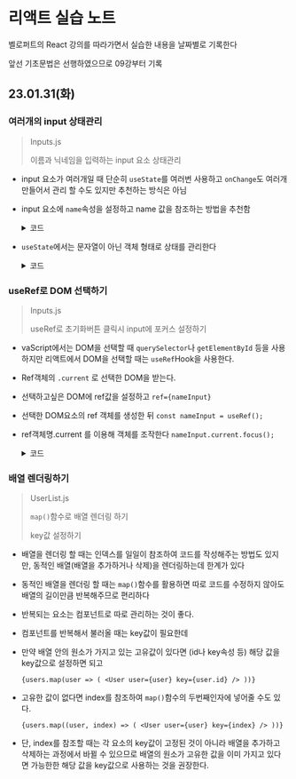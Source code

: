 # 리액트 실습 노트
벨로퍼트의 React 강의를 따라가면서 실습한 내용을 날짜별로 기록한다

앞선 기초문법은 선행하였으므로 09강부터 기록

## 23.01.31(화)

### 여러개의 input 상태관리
> Inputs.js
>
> 이름과 닉네임을 입력하는 input 요소 상태관리

- input 요소가 여러개일 때 단순히 `useState`를 여러번 사용하고 `onChange`도 여러개 만들어서 관리 할 수도 있지만 추천하는 방식은 아님
- input 요소에 `name`속성을 설정하고 name 값을 참조하는 방법을 추천함
  <details>
    <summary>코드</summary>

  ```javascript
  return (
    <>
      <input
        type="text"
        placeholder="이름"
        onChange={onChange}
        value={name}
        name="name" // name 속성을 부여해 키값을 참조할 수 있도록 한다
      />
      <input
        type="text"
        placeholder="닉네임"
        onChange={onChange}
        value={nickname}
        name="nickname"
      />
    </>
  );
  ```

  </details>

- `useState`에서는 문자열이 아닌 객체 형태로 상태를 관리한다
  <details>
    <summary>코드</summary>

  ```javascript
  const [inputs, setInputs] = useState({
    name: "",
    nickname: "",
  }); // inputs 변수 useState 선언 및 초기값 설정
  
  const { name, nickname } = inputs; // 비구조화 할당을 통해 값 추출(input.name 을 name으로 불러올 수 있다)
  const onChange = (e) => {
    const { value, name } = e.target; // e.target 에서 name 과 value 를 추출
    // 여기서 name은 input요소의 name속성 을 의미한다. 변수 name과 혼동하지 말것
    // useState()로 inputs 변수값 변경하기
    setInputs({
      ...inputs, // 기존의 input 객체를 복사한 뒤
      [name]: value, // name 키를 가진 값을 value로 설정
    });
  };
  ```
  </details>
  
### useRef로 DOM 선택하기
> Inputs.js
>
> useRef로 초기화버튼 클릭시 input에 포커스 설정하기

- vaScript에서는 DOM을 선택할 때 `querySelector`나 `getElementById` 등을 사용하지만 리액트에서 DOM을 선택할 때는 `useRef`Hook을 사용한다.
- Ref객체의 `.current` 로 선택한 DOM을 받는다.
- 선택하고싶은 DOM에 ref값을 설정하고 `ref={nameInput}`
- 선택한 DOM요소의 ref 객체를 생성한 뒤 `const nameInput = useRef();`
- ref객체명.current 를 이용해 객체를 조작한다 `nameInput.current.focus();`

  <details>
    <summary>코드</summary>

  ```javascript
  ...
  const nameInput = useRef(); // 선택한 DOM요소 ref객체 생성

  // 리셋버튼 클릭시 실행되는 함수
  const onReset = () => {
    // 리셋버튼 클릭시 inputs 값 초기화
    setInputs({
      name: "",
      nickname: "",
    });

    // ref로 선택한 DOM에 포커스 설정

    nameInput.current.focus();
  };
  
  return (
    <>
      <input
        type="text"
        placeholder="이름"
        onChange={onChange}
        value={name}
        name="name"
        ref={nameInput} // 선택하고싶은 DOM에 ref값 설정
      />
      ...
      <button onClick={onReset}>초기화</button>
      ...
    </>
  );
  ```
  </details>
  
### 배열 렌더링하기
> UserList.js
>
> `map()`함수로 배열 렌더링 하기
>
> key값 설정하기

- 배열을 렌더링 할 때는 인덱스를 일일이 참조하여 코드를 작성해주는 방법도 있지만, 동적인 배열(배열을 추가하거나 삭제)을 렌더링하는데 한계가 있다
- 동적인 배열을 렌더링 할 때는 `map()`함수를 활용하면 따로 코드를 수정하지 않아도 배열의 길이만큼 반복해주므로 편리하다
- 반복되는 요소는 컴포넌트로 따로 관리하는 것이 좋다.
- 컴포넌트를 반복해서 불러올 때는 key값이 필요한데
- 만약 배열 안의 원소가 가지고 있는 고유값이 있다면 (id나 key속성 등) 해당 값을 key값으로 설정하면 되고

    `{users.map(user => (
      <User user={user} key={user.id} />
    ))}`
- 고유한 값이 없다면 index를 참조하여 `map()`함수의 두번째인자에 넣어줄 수도 있다.

    `{users.map((user, index) => (
      <User user={user} key={index} />
    ))}`
- 단, index를 참조할 때는 각 요소의 key값이 고정된 것이 아니라 배열을 추가하고 삭제하는 과정에서 바뀔 수 있으므로 배열의 원소가 고유한 값을 이미 가지고 있다면 가능한한 해당 값을 key값으로 사용하는 것을 권장한다.

